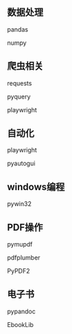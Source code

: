## 数据处理
pandas

numpy

## 爬虫相关
requests

pyquery

playwright

## 自动化
playwright

pyautogui

## windows编程

pywin32


## PDF操作

pymupdf

pdfplumber

PyPDF2

## 电子书
pypandoc

EbookLib
